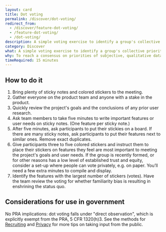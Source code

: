```yaml
---
layout: card
title: Dot voting
permalink: /discover/dot-voting/
redirect_from:
  - /discover/feature-dot-voting/
  - /feature-dot-voting/
  - /dot-voting/
description: A simple voting exercise to identify a group's collective priorities.
category: Discover
what: A simple voting exercise to identify a group's collective priorities.
why: To reach a consensus on priorities of subjective, qualitative data with a group of people. This is especially helpful with larger groups of stakeholders and groups with high risk of disagreement.
timeRequired: 15 minutes
---
```


## How to do it

1. Bring plenty of sticky notes and colored stickers to the meeting.
1. Gather everyone on the product team and anyone with a stake in the product.
1. Quickly review the project's goals and the conclusions of any prior user research.
1. Ask team members to take five minutes to write important features or user needs on sticky notes. (One feature per sticky note.)
1. After five minutes, ask participants to put their stickies on a board. If there are many sticky notes, ask participants to put their features next to similar ones. Remove exact duplicates.
1. Give participants three to five colored stickers and instruct them to place their stickers on features they feel are most important to meeting the project's goals and user needs. If the group is recently formed, or for other reasons has a low level of established trust and equity, consider a set-up where people can vote privately, e.g. on paper. You’ll need a few extra minutes to compile and display.
1. Identify the features with the largest number of stickers (votes). Have the team review the voting for whether familiarity bias is resulting in enshrining the status quo.

<section class="method--section method--section--government-considerations" markdown="1" >

## Considerations for use in government

No PRA implications: dot voting falls under "direct observation", which is explicitly exempt from the PRA, 5 CFR 1320(h)3. See the methods for <a href="/fundamentals/recruiting/" class="usa-link">Recruiting</a> and <a href="/fundamentals/privacy/" class="usa-link">Privacy</a> for more tips on taking input from the public.
</section>
